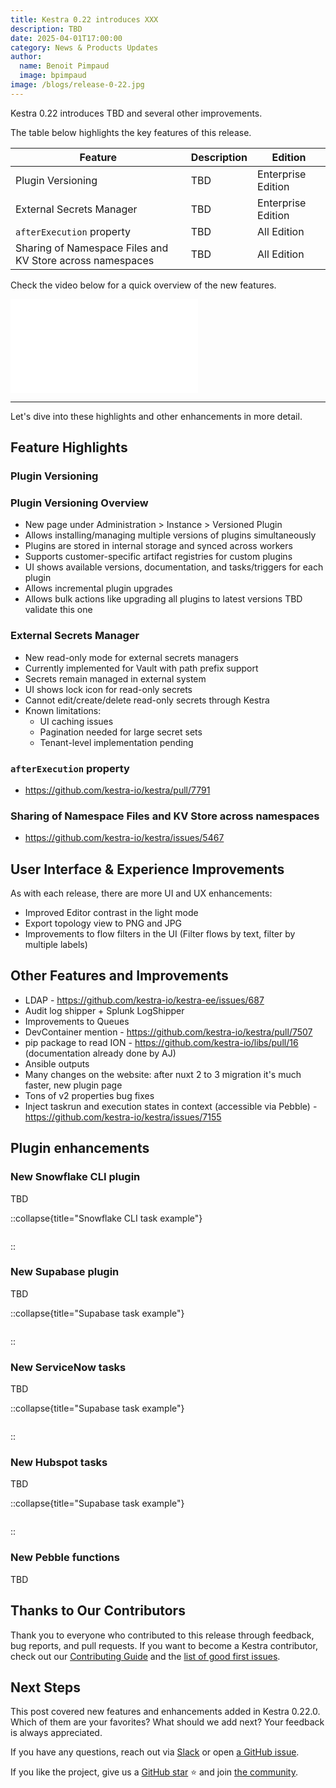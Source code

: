 ```yaml
---
title: Kestra 0.22 introduces XXX
description: TBD
date: 2025-04-01T17:00:00
category: News & Products Updates
author:
  name: Benoit Pimpaud
  image: bpimpaud
image: /blogs/release-0-22.jpg
---
```


Kestra 0.22 introduces TBD and several other improvements.

The table below highlights the key features of this release.

| Feature                                   | Description                                                                | Edition |
|-------------------------------------------|----------------------------------------------------------------------------| --- |
|  Plugin Versioning       | TBD                 | Enterprise Edition |
| External Secrets Manager        | TBD                 | Enterprise Edition |
| `afterExecution` property       | TBD                 | All Edition |
| Sharing of Namespace Files and KV Store across namespaces       | TBD                 | All Edition |

Check the video below for a quick overview of the new features.

<div class="video-container">
    <iframe src="LINK_TBD" title="YouTube video player" frameborder="0" allow="accelerometer; autoplay; clipboard-write; encrypted-media; gyroscope; picture-in-picture; web-share" referrerpolicy="strict-origin-when-cross-origin" allowfullscreen></iframe>
</div>

---

Let's dive into these highlights and other enhancements in more detail.

## Feature Highlights

### Plugin Versioning

### Plugin Versioning Overview

- New page under Administration > Instance > Versioned Plugin
- Allows installing/managing multiple versions of plugins simultaneously
- Plugins are stored in internal storage and synced across workers
- Supports customer-specific artifact registries for custom plugins
- UI shows available versions, documentation, and tasks/triggers for each plugin
- Allows incremental plugin upgrades
- Allows bulk actions like upgrading all plugins to latest versions TBD validate this one

### External Secrets Manager 

- New read-only mode for external secrets managers
- Currently implemented for Vault with path prefix support
- Secrets remain managed in external system
- UI shows lock icon for read-only secrets
- Cannot edit/create/delete read-only secrets through Kestra
- Known limitations:
    - UI caching issues
    - Pagination needed for large secret sets
    - Tenant-level implementation pending

### `afterExecution` property

- https://github.com/kestra-io/kestra/pull/7791

### Sharing of Namespace Files and KV Store across namespaces

- https://github.com/kestra-io/kestra/issues/5467

## User Interface & Experience Improvements

As with each release, there are more UI and UX enhancements:

- Improved Editor contrast in the light mode
- Export topology view to PNG and JPG
- Improvements to flow filters in the UI (Filter flows by text, filter by multiple labels)

## Other Features and Improvements

- LDAP - https://github.com/kestra-io/kestra-ee/issues/687
- Audit log shipper + Splunk LogShipper
- Improvements to Queues 
- DevContainer mention - https://github.com/kestra-io/kestra/pull/7507
- pip package to read ION - https://github.com/kestra-io/libs/pull/16 (documentation already done by AJ)
- Ansible outputs   
- Many changes on the website: after nuxt 2 to 3 migration it's much faster, new plugin page
- Tons of v2 properties bug fixes 
- Inject taskrun and execution states in context (accessible via Pebble) - https://github.com/kestra-io/kestra/issues/7155

## Plugin enhancements

### New Snowflake CLI plugin

TBD

::collapse{title="Snowflake CLI task example"}
```yaml

```
::

### New Supabase plugin

TBD

::collapse{title="Supabase task example"}
```yaml

```
::

### New ServiceNow tasks

TBD

::collapse{title="Supabase task example"}
```yaml

```
::

### New Hubspot tasks

TBD

::collapse{title="Supabase task example"}
```yaml

```
::

### New Pebble functions

TBD

## Thanks to Our Contributors

Thank you to everyone who contributed to this release through feedback, bug reports, and pull requests. If you want to become a Kestra contributor, check out our [Contributing Guide](https://kestra.io/docs/getting-started/contributing) and the [list of good first issues](https://github.com/search?q=org%3Akestra-io+label%3A%22good+first+issue%22+is%3Aopen&type=issues&utm_source=GitHub&utm_medium=github&utm_content=Good+First+Issues).

## Next Steps

This post covered new features and enhancements added in Kestra 0.22.0. Which of them are your favorites? What should we add next? Your feedback is always appreciated.

If you have any questions, reach out via [Slack](https://kestra.io/slack) or open [a GitHub issue](https://github.com/kestra-io/kestra).

If you like the project, give us a [GitHub star](https://github.com/kestra-io/kestra) ⭐️ and join [the community](https://kestra.io/slack).
